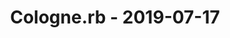 ---
layout: post
title: Cologne.rb - 2019-07-17
datetime: 2019-07-17 19:00:00.000000000 +02:00
name: Cologne.rb
external_url: https://www.colognerb.de/events/juli-2019-meetup-547
---
